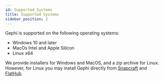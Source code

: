 ```yaml
---
id: Supported_Systems
title: Supported Systems
sidebar_position: 2
---
```


Gephi is supported on the following operating systems:
- Windows 10 and later
- MacOs Intel and Apple Silicon
- Linux x64

We provide installers for Windows and MacOS, and a zip archive for Linux. 
However, for Linux you may install Gephi directly from [Snapcraft](https://snapcraft.io/gephi) and [FlatHub](https://flathub.org/apps/details/org.gephi.Gephi).